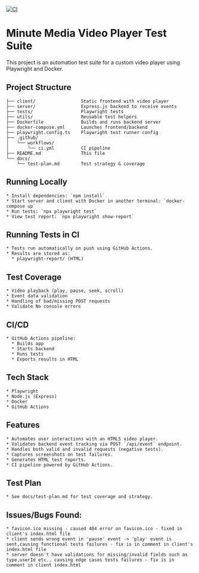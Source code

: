 [![CI](https://github.com/zevikn/minute-tests/actions/workflows/ci.yml/badge.svg)](https://github.com/zevikn/minute-tests/actions/workflows/ci.yml)

# Minute Media Video Player Test Suite

This project is an automation test suite for a custom video player using Playwright and Docker.

## Project Structure
```
├── client/                 Static frontend with video player
├── server/                 Express.js backend to receive events
├── tests/                  Playwright tests
├── utils/                  Reusable test helpers
├── Dockerfile              Builds and runs backend server
├── docker-compose.yml      Launches frontend/backend
├── playwright.config.ts    Playwright test runner config
├── .github/
│   └── workflows/
│       └── ci.yml          CI pipeline
├── README.md               This file
└── docs/
    └── test-plan.md        Test strategy & coverage
```

## Running Locally
	* Install dependencies: `npm install`
	* Start server and client with Docker in another terminal: `docker-compose up`
	* Run tests: `npx playwright test`
	* View test report: `npx playwright show-report`	

## Running Tests in CI
	* Tests run automatically on push using GitHub Actions.
	* Results are stored as:
	  * playwright-report/ (HTML)
		
## Test Coverage
	* Video playback (play, pause, seek, scroll)
	* Event data validation
	* Handling of bad/missing POST requests
	* Validate No console errors

## CI/CD
	* GitHub Actions pipeline:
	  * Builds app
	  * Starts backend
	  * Runs tests
	  * Exports results in HTML
	  
## Tech Stack
	* Playwright
	* Node.js (Express)
	* Docker
	* GitHub Actions

## Features
	* Automates user interactions with an HTML5 video player.
	* Validates backend event tracking via POST `/api/event` endpoint.
	* Handles both valid and invalid requests (negative tests).
	* Captures screenshots on test failures.
	* Generates HTML test reports.
	* CI pipeline powered by GitHub Actions.
	
## Test Plan	
	* See docs/test-plan.md for test coverage and strategy.

## Issues/Bugs Found:
	* favicon.ico missing - caused 404 error on favicon.ico - fixed in client's index.html file
	* client sends wrong event in 'pause' event -> 'play' event is sent,causing functional tests failures - fix is in comment in client's index.html file
	* server doesn't have validations for missing/invalid fields such as type,userId etc., causing edge cases tests failures - fix is in comment in client index.html


